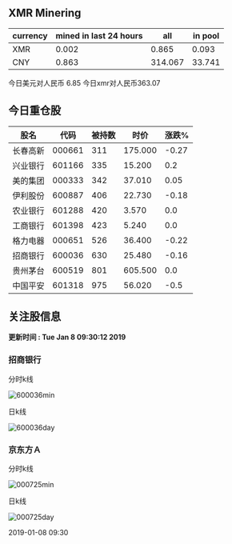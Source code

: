 ## XMR Minering

|currency|mined in last 24 hours|all|in pool|
|---|---|---|---|
|XMR|0.002|0.865|0.093|
|CNY|0.863|314.067|33.741|

今日美元对人民币 6.85	今日xmr对人民币363.07


## 今日重仓股 

|股名|代码|被持数|时价|涨跌%|
|---|---|---|---|---|
|长春高新|000661|311|175.000|-0.27|
|兴业银行|601166|335|15.200|0.2|
|美的集团|000333|342|37.010|0.05|
|伊利股份|600887|406|22.730|-0.18|
|农业银行|601288|420|3.570|0.0|
|工商银行|601398|423|5.240|0.0|
|格力电器|000651|526|36.400|-0.22|
|招商银行|600036|630|25.480|-0.16|
|贵州茅台|600519|801|605.500|0.0|
|中国平安|601318|975|56.020|-0.5|

## 关注股信息
**更新时间 : Tue Jan  8 09:30:12 2019**
### 招商银行 
分时k线

![600036min](http://image.sinajs.cn/newchart/min/n/sh600036.gif)

日k线

![600036day](http://image.sinajs.cn/newchart/daily/n/sh600036.gif)

### 京东方Ａ 
分时k线

![000725min](http://image.sinajs.cn/newchart/min/n/sz000725.gif)

日k线

![000725day](http://image.sinajs.cn/newchart/daily/n/sz000725.gif)

2019-01-08 09:30